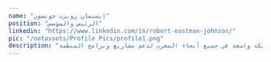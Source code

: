 ```yaml
---
name: "إيستمان روبرت جونسون"
position: "الرئيس والمؤسس"
linkedin: "https://www.linkedin.com/in/robert-eastman-johnson/"
pic: "/notassets/Profile Pics/profile1.png"
description: "إيستمان من جورج تاون، كنتاكي، وقد اكتشف شغفه بتخطيط المجتمع أثناء دراسته في جامعة سينسيناتي. بنى علاقة قوية مع المغرب بعد خدمته كمتطوع في هيئة السلام من عام 2014 إلى 2016، ثم عودته كباحث ضمن برنامج فولبرايت من عام 2018 إلى 2019. أسس إيستمان منظمة 'مجتمعات مرنة' في عام 2017، وواصل بناء شبكة واسعة في جميع أنحاء المغرب لدعم مشاريع وبرامج المنظمة."
---
```

